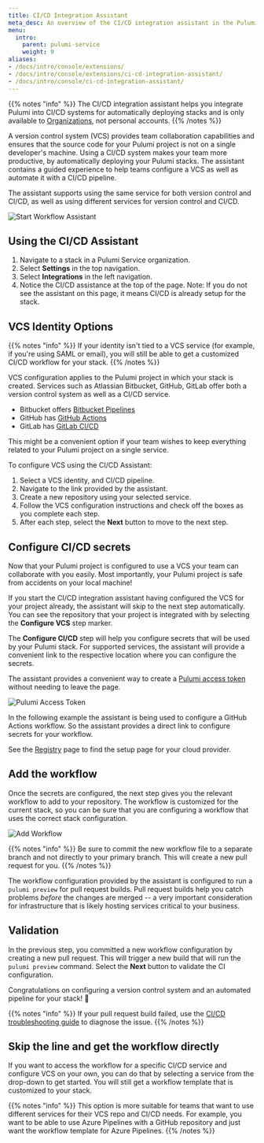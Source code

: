 ```yaml
---
title: CI/CD Integration Assistant
meta_desc: An overview of the CI/CD integration assistant in the Pulumi Service.
menu:
  intro:
    parent: pulumi-service
    weight: 9
aliases:
- /docs/intro/console/extensions/
- /docs/intro/console/extensions/ci-cd-integration-assistant/
- /docs/intro/console/ci-cd-integration-assistant/
---
```


{{% notes "info" %}}
The CI/CD integration assistant helps you integrate Pulumi into CI/CD systems for automatically deploying stacks and is only available
to [Organizations](/docs/intro/pulumi-service/organizations/), not personal accounts.
{{% /notes %}}

<!--more-->

A version control system (VCS) provides team collaboration capabilities and ensures that the source code for your Pulumi project
is not on a single developer's machine.
Using a CI/CD system makes your team more productive, by automatically deploying your Pulumi stacks.
The assistant contains a guided experience to help teams configure a VCS as well as automate it with a CI/CD pipeline.

The assistant supports using the same service for both version control and CI/CD,
as well as using different services for version control and CI/CD.

![Start Workflow Assistant](/images/docs/reference/console/start-workflow-wizard.png)

## Using the CI/CD Assistant

1. Navigate to a stack in a Pulumi Service organization.
2. Select **Settings** in the top navigation.
3. Select **Integrations** in the left navigation.
4. Notice the CI/CD assistance at the top of the page. Note: If you do not see the assistant on this page, it means CI/CD is already setup for the stack.

## VCS Identity Options

{{% notes "info" %}}
If your identity isn't tied to a VCS service (for example, if you're using SAML or email), you will still be able to get a customized CI/CD
workflow for your stack.
{{% /notes %}}

VCS configuration applies to the Pulumi project in which your stack is created. Services such as Atlassian Bitbucket, GitHub, GitLab offer both a version control system as well as a CI/CD service.

* Bitbucket offers [Bitbucket Pipelines](https://support.atlassian.com/bitbucket-cloud/docs/get-started-with-bitbucket-pipelines/)
* GitHub has [GitHub Actions](https://github.com/features/actions)
* GitLab has [GitLab CI/CD](https://docs.gitlab.com/ce/ci/)

This might be a convenient option if your team wishes to keep everything related to your Pulumi project on a single service.

To configure VCS using the CI/CD Assistant:

1. Select a VCS identity, and CI/CD pipeline.
1. Navigate to the link provided by the assistant.
1. Create a new repository using your selected service.
1. Follow the VCS configuration instructions and check off the boxes as you complete each step.
1. After each step, select the **Next** button to move to the next step.

## Configure CI/CD secrets

Now that your Pulumi project is configured to use a VCS your team can collaborate with you easily.
Most importantly, your Pulumi project is safe from accidents on your local machine!

If you start the CI/CD integration assistant having configured the VCS for your project already,
the assistant will skip to the next step automatically. You can see the repository that your project
is integrated with by selecting the **Configure VCS** step marker.

The **Configure CI/CD** step will help you configure secrets that will be used by your Pulumi stack.
For supported services, the assistant will provide a convenient link to the respective location
where you can configure the secrets.

The assistant provides a convenient way to create a [Pulumi access token](/docs/intro/pulumi-service/accounts#access-tokens)
without needing to leave the page.

![Pulumi Access Token](/images/docs/reference/console/pulumi-access-token.png)

In the following example the assistant is being used to configure a GitHub Actions workflow.
So the assistant provides a direct link to configure secrets for your workflow.

See the [Registry](/registry/) page to find the setup page for your cloud provider.

## Add the workflow

Once the secrets are configured, the next step gives you the relevant workflow to add to your repository.
The workflow is customized for the current stack, so you can be sure that you are configuring a workflow that uses
the correct stack configuration.

![Add Workflow](/images/docs/reference/console/add-workflow.png)

{{% notes "info" %}}
Be sure to commit the new workflow file to a separate branch and not directly to your primary branch. This will create a new pull request for you.
{{% /notes %}}

The workflow configuration provided by the assistant is configured to run a `pulumi preview` for pull request builds.
Pull request builds help you catch problems _before_ the changes are merged -- a very important consideration for infrastructure
that is likely hosting services critical to your business.

## Validation

In the previous step, you committed a new workflow configuration by creating a new pull request. This will trigger a new build
that will run the `pulumi preview` command. Select the **Next** button to validate the CI configuration.

Congratulations on configuring a version control system and an automated pipeline for your stack! 🎉

{{% notes "info" %}}
If your pull request build failed, use the [CI/CD troubleshooting guide](/docs/guides/continuous-delivery/troubleshooting-guide) to diagnose the issue.
{{% /notes %}}

## Skip the line and get the workflow directly

If you want to access the workflow for a specific CI/CD service and configure VCS on your own,
you can do that by selecting a service from the drop-down to get started. You will
still get a workflow template that is customized to your stack.

{{% notes "info" %}}
This option is more suitable for teams that want to use different services for their VCS repo and CI/CD needs. For example, you want
to be able to use Azure Pipelines with a GitHub repository and just want the workflow template for Azure Pipelines.
{{% /notes %}}
